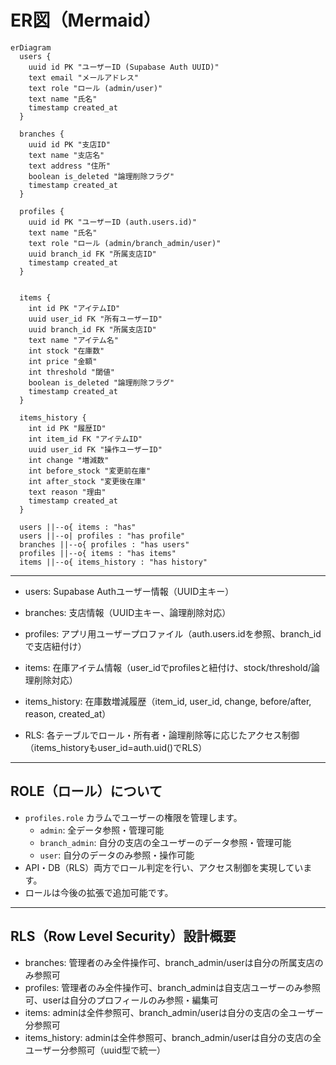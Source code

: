 

# ER図（Mermaid）

```mermaid
erDiagram
  users {
    uuid id PK "ユーザーID (Supabase Auth UUID)"
    text email "メールアドレス"
    text role "ロール (admin/user)"
    text name "氏名"
    timestamp created_at
  }

  branches {
    uuid id PK "支店ID"
    text name "支店名"
    text address "住所"
    boolean is_deleted "論理削除フラグ"
    timestamp created_at
  }

  profiles {
    uuid id PK "ユーザーID (auth.users.id)"
    text name "氏名"
    text role "ロール (admin/branch_admin/user)"
    uuid branch_id FK "所属支店ID"
    timestamp created_at
  }


  items {
    int id PK "アイテムID"
    uuid user_id FK "所有ユーザーID"
    uuid branch_id FK "所属支店ID"
    text name "アイテム名"
    int stock "在庫数"
    int price "金額"
    int threshold "閾値"
    boolean is_deleted "論理削除フラグ"
    timestamp created_at
  }

  items_history {
    int id PK "履歴ID"
    int item_id FK "アイテムID"
    uuid user_id FK "操作ユーザーID"
    int change "増減数"
    int before_stock "変更前在庫"
    int after_stock "変更後在庫"
    text reason "理由"
    timestamp created_at
  }

  users ||--o{ items : "has"
  users ||--o| profiles : "has profile"
  branches ||--o{ profiles : "has users"
  profiles ||--o{ items : "has items"
  items ||--o{ items_history : "has history"
```

---

- users: Supabase Authユーザー情報（UUID主キー）
- branches: 支店情報（UUID主キー、論理削除対応）
- profiles: アプリ用ユーザープロファイル（auth.users.idを参照、branch_idで支店紐付け）

- items: 在庫アイテム情報（user_idでprofilesと紐付け、stock/threshold/論理削除対応）
- items_history: 在庫数増減履歴（item_id, user_id, change, before/after, reason, created_at）
- RLS: 各テーブルでロール・所有者・論理削除等に応じたアクセス制御（items_historyもuser_id=auth.uid()でRLS）

---

## ROLE（ロール）について

- `profiles.role` カラムでユーザーの権限を管理します。
  - `admin`: 全データ参照・管理可能
  - `branch_admin`: 自分の支店の全ユーザーのデータ参照・管理可能
  - `user`: 自分のデータのみ参照・操作可能
- API・DB（RLS）両方でロール判定を行い、アクセス制御を実現しています。
- ロールは今後の拡張で追加可能です。

---


## RLS（Row Level Security）設計概要

- branches: 管理者のみ全件操作可、branch_admin/userは自分の所属支店のみ参照可
- profiles: 管理者のみ全件操作可、branch_adminは自支店ユーザーのみ参照可、userは自分のプロフィールのみ参照・編集可
- items: adminは全件参照可、branch_admin/userは自分の支店の全ユーザー分参照可
- items_history: adminは全件参照可、branch_admin/userは自分の支店の全ユーザー分参照可（uuid型で統一）

